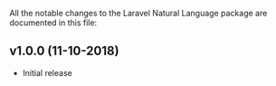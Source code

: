 All the notable changes to the Laravel Natural Language package are documented in this file:

## v1.0.0 (11-10-2018)
- Initial release
